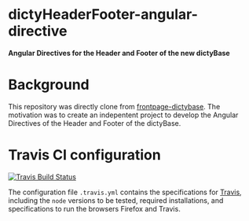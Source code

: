 dictyHeaderFooter-angular-directive
===================================

__Angular Directives for the Header and Footer of the new dictyBase__

# Background

This repository was directly clone from [frontpage-dictybase](https://github.com/dictyBase/frontpage-dictybase). The motivation was to create an indepentent project to develop the Angular Directives of the Header and Footer of the dictyBase.

# Travis CI configuration
[![Travis Build Status](https://travis-ci.org/dictyBase/dictyHeaderFooter-Angular-Directive.svg?branch=develop)](https://travis-ci.org/dictyBase/dictyHeaderFooter-Angular-Directive)

The configuration file `.travis.yml` contains the specifications for [Travis](https://travis-ci.org/), including the `node` versions to be tested, required installations, and specifications to run the browsers Firefox and Travis. 